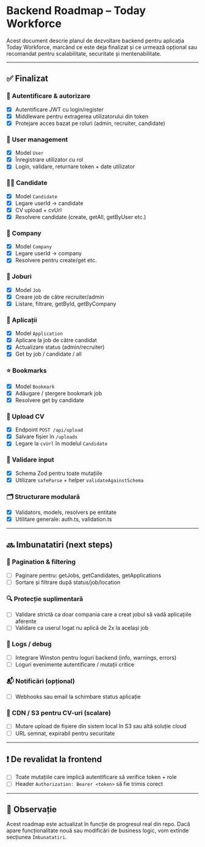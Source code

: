 # Backend Roadmap – Today Workforce

Acest document descrie planul de dezvoltare backend pentru aplicația Today Workforce, marcând ce este deja finalizat și ce urmează opțional sau recomandat pentru scalabilitate, securitate și mentenabilitate.

---

## ✅ Finalizat

### 🔐 Autentificare & autorizare

- [x] Autentificare JWT cu login/register
- [x] Middleware pentru extragerea utilizatorului din token
- [x] Protejare acces bazat pe roluri (admin, recruiter, candidate)

### 👤 User management

- [x] Model `User`
- [x] Înregistrare utilizator cu rol
- [x] Login, validare, returnare token + date utilizator

### 🧑‍💼 Candidate

- [x] Model `Candidate`
- [x] Legare userId → candidate
- [x] CV upload + cvUrl
- [x] Resolvere candidate (create, getAll, getByUser etc.)

### 🏢 Company

- [x] Model `Company`
- [x] Legare userId → company
- [x] Resolvere pentru create/get etc.

### 💼 Joburi

- [x] Model `Job`
- [x] Creare job de către recruiter/admin
- [x] Listare, filtrare, getById, getByCompany

### 📝 Aplicații

- [x] Model `Application`
- [x] Aplicare la job de către candidat
- [x] Actualizare status (admin/recruiter)
- [x] Get by job / candidate / all

### ⭐ Bookmarks

- [x] Model `Bookmark`
- [x] Adăugare / ștergere bookmark job
- [x] Resolvere get by candidate

### 📂 Upload CV

- [x] Endpoint `POST /api/upload`
- [x] Salvare fișier în `/uploads`
- [x] Legare la `cvUrl` în modelul `Candidate`

### 🧪 Validare input

- [x] Schema Zod pentru toate mutațiile
- [x] Utilizare `safeParse` + helper `validateAgainstSchema`

### 🗂 Structurare modulară

- [x] Validators, models, resolvers pe entitate
- [x] Utilitare generale: auth.ts, validation.ts

---

## 🔜 Imbunatatiri (next steps)

### 📄 Pagination & filtering

- [ ] Paginare pentru: getJobs, getCandidates, getApplications
- [ ] Sortare și filtrare după status/job/location

### 🔍 Protecție suplimentară

- [ ] Validare strictă ca doar compania care a creat jobul să vadă aplicațiile aferente
- [ ] Validare ca userul logat nu aplică de 2x la același job

### 📑 Logs / debug

- [ ] Integrare Winston pentru loguri backend (info, warnings, errors)
- [ ] Loguri evenimente autentificare / mutații critice

### 📬 Notificări (opțional)

- [ ] Webhooks sau email la schimbare status aplicație

### 📁 CDN / S3 pentru CV-uri (scalare)

- [ ] Mutare upload de fișiere din sistem local în S3 sau altă soluție cloud
- [ ] URL semnat, expirabil pentru securitate

---

## ❗ De revalidat la frontend

- [ ] Toate mutațiile care implică autentificare să verifice token + role
- [ ] Header `Authorization: Bearer <token>` să fie trimis corect

---

## 🧾 Observație

Acest roadmap este actualizat în funcție de progresul real din repo. Dacă apare funcționalitate nouă sau modificări de business logic, vom extinde secțiunea `Imbunatatiri`.
